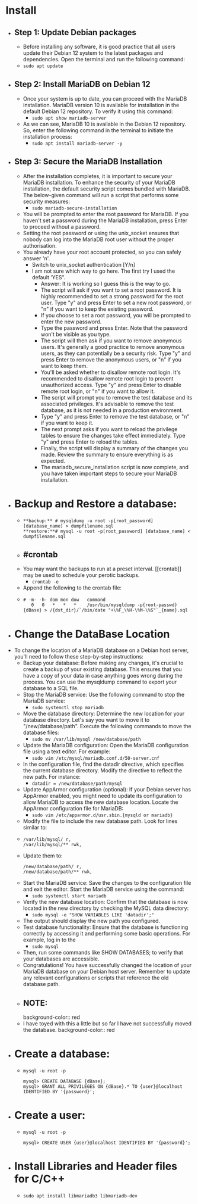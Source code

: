# Install
- ## Step 1: Update Debian packages
	- Before installing any software, it is good practice that all users update their Debian 12 system to the latest packages and dependencies. Open the terminal and run the following command:
	- `sudo apt update`
- ## Step 2: Install MariaDB on Debian 12
	- Once your system is up to date, you can proceed with the MariaDB installation. MariaDB version 10 is available for installation in the default Debian 12 repository. To verify it using this command:
		- `sudo apt show mariadb-server`
	- As we can see, MariaDB 10 is available in the Debian 12 repository. So, enter the following command in the terminal to initiate the installation process:
		- `sudo apt install mariadb-server -y`
- ## Step 3: Secure the MariaDB Installation
	- After the installation completes, it is important to secure your MariaDB installation. To enhance the security of your MariaDB installation, the default security script comes bundled with MariaDB. The below-given command will run a script that performs some security measures:
		- `sudo mariadb-secure-installation`
	- You will be prompted to enter the root password for MariaDB. If you haven't set a password during the MariaDB installation, press Enter to proceed without a password.
	- Setting the root password or using the unix_socket ensures that nobody
	  can log into the MariaDB root user without the proper authorisation.
	- You already have your root account protected, so you can safely answer 'n'.
		- Switch to unix_socket authentication [Y/n]
		- I am not sure which way to go here.  The first try I used the default ‘YES”.
			- Answer: It is working so I guess this is the way to go.
			- The script will ask if you want to set a root password. It is highly recommended to set a strong password for the root user. Type "y" and press Enter to set a new root password, or "n" if you want to keep the existing password.
			- If you choose to set a root password, you will be prompted to enter the new password.
			- Type the password and press Enter. Note that the password won't be visible as you type.
			- The script will then ask if you want to remove anonymous users. It's generally a good practice to remove anonymous users, as they can potentially be a security risk. Type "y" and press Enter to remove the anonymous users, or "n" if you want to keep them.
			- You'll be asked whether to disallow remote root login. It's recommended to disallow remote root login to prevent unauthorized access. Type "y" and press Enter to disable remote root login, or "n" if you want to allow it.
			- The script will prompt you to remove the test database and its associated privileges. It's advisable to remove the test database, as it is not needed in a production environment.
			- Type "y" and press Enter to remove the test database, or "n" if you want to keep it.
			- The next prompt asks if you want to reload the privilege tables to ensure the changes take effect immediately. Type "y" and press Enter to reload the tables.
			- Finally, the script will display a summary of the changes you made. Review the summary to ensure everything is as expected.
			- The mariadb_secure_installation script is now complete, and you have taken important steps to secure your MariaDB installation.
- # Backup and Restore a database:
	- ```
	  **backup:** # mysqldump -u root -p[root_password] [database_name] > dumpfilename.sql
	  **restore:**# mysql -u root -p[root_password] [database_name] < dumpfilename.sql
	  ```
	- ## #crontab
	- You may want the backups to run at a preset interval.  [[crontab]] may be used to schedule your perotic backups.
		- `crontab -e`
	- Append the following to the crontab file:
	- ```
	  # -m- -h- dom mon dow   command
	     0   0   *   *   *    /usr/bin/mysqldump -p{root-passwd} {dBase} > /{dst_dir}/`/bin/date "+\%F_\%H-\%M-\%S"`_{name}.sql
	  ```
- # **Change the DataBase Location**
- To change the location of a MariaDB database on a Debian host server, you'll need to follow these step-by-step instructions:
	- Backup your database: Before making any changes, it's crucial to create a backup of your existing database. This ensures that you have a copy of your data in case anything goes wrong during the process. You can use the mysqldump command to export your database to a SQL file.
	- Stop the MariaDB service: Use the following command to stop the MariaDB service:
		- `sudo systemctl stop mariadb`
	- Move the database directory: Determine the new location for your database directory. Let's say you want to move it to "/new/database/path". Execute the following commands to move the database files:
		- `sudo mv /var/lib/mysql /new/database/path`
	- Update the MariaDB configuration: Open the MariaDB configuration file using a text editor. For example:
		- `sudo vim /etc/mysql/mariadb.conf.d/50-server.cnf`
	- In the configuration file, find the datadir directive, which specifies the current database directory. Modify the directive to reflect the new path. For instance:
		- `datadir = /new/database/path/mysql`
	- Update AppArmor configuration (optional): If your Debian server has AppArmor enabled, you might need to update its configuration to allow MariaDB to access the new database location. Locate the AppArmor configuration file for MariaDB:
		- `sudo vim /etc/apparmor.d/usr.sbin.{mysqld or mariadb}`
	- Modify the file to include the new database path. Look for lines similar to:
	- ```
	  /var/lib/mysql/ r,
	  /var/lib/mysql/** rwk,
	  ```
	- Update them to:
	  ```
	  /new/database/path/ r,
	  /new/database/path/** rwk,
	  ```
	- Start the MariaDB service: Save the changes to the configuration file and exit the editor. Start the MariaDB service using the command:
		- `sudo systemctl start mariadb`
	- Verify the new database location: Confirm that the database is now located in the new directory by checking the MySQL data directory:
		- `sudo mysql -e "SHOW VARIABLES LIKE 'datadir';"`
	- The output should display the new path you configured.
	- Test database functionality: Ensure that the database is functioning correctly by accessing it and performing some basic operations. For example, log in to the
		- `sudo mysql`
	- Then, run some commands like SHOW DATABASES; to verify that your databases are accessible.
	- Congratulations! You have successfully changed the location of your MariaDB database on your Debian host server. Remember to update any relevant configurations or scripts that reference the old database path.
	- ## NOTE:
	  background-color:: red
	- I have toyed with this a little but so far I have not successfully moved the database.
	  background-color:: red
- # Create a database:
	- ```
	  mysql -u root -p
	  
	  mysql> CREATE DATABASE {dBase};
	  mysql> GRANT ALL PRIVILEGES ON {dBase}.* TO {user}@localhost IDENTIFIED BY '{password}';
	  ```
- # Create a user:
	- ```
	  mysql -u root -p
	  
	  mysql> CREATE USER {user}@localhost IDENTIFIED BY '{password}';
	  ```
- # Install Libraries and Header files for C/C++
	- `sudo apt install libmariadb3 libmariadb-dev`